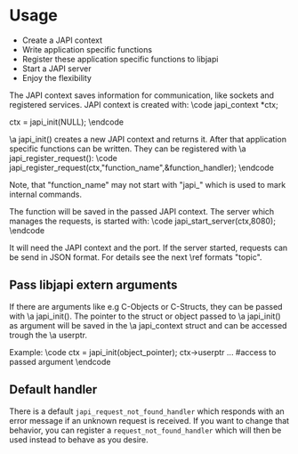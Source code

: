 
# Usage

* Create a JAPI context
* Write application specific functions
* Register these application specific functions to libjapi
* Start a JAPI server
* Enjoy the flexibility

The JAPI context saves information for communication, like sockets and registered services. JAPI context is created with:
\code
japi_context *ctx;

ctx = japi_init(NULL);
\endcode

\a japi_init() creates a new JAPI context and returns it. After that application specific functions can be written. They can be registered with \a japi_register_request():
\code
japi_register_request(ctx,"function_name",&function_handler);
\endcode

Note, that "function_name" may not start with "japi_" which is used to mark internal commands.

The function will be saved in the passed JAPI context. The server which manages the requests, is started with:
\code
japi_start_server(ctx,8080);
\endcode

It will need the JAPI context and the port. If the server started, requests can be send in JSON format. For details see the next \ref formats "topic".

## Pass libjapi extern arguments
If there are arguments like e.g C-Objects or C-Structs, they can be passed with \a japi_init(). The pointer to the struct or object passed to \a japi_init() as argument will be saved in the \a japi_context struct and can be accessed trough the \a userptr.

Example:
\code
ctx = japi_init(object_pointer);
ctx->userptr ... #access to passed argument
\endcode

## Default handler
There is a default `japi_request_not_found_handler` which responds with an error
message if an unknown request is received. If you want to change that behavior,
you can register a `request_not_found_handler` which will then be used instead
to behave as you desire.
